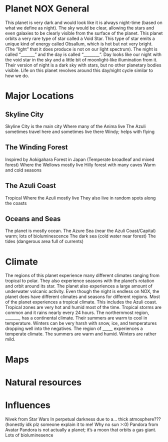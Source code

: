 # Planet NOX General

This planet is very dark and would look like it is always night-time (based on what we define as night). The sky would be clear, allowing the stars and even galaxies to be clearly visible from the surface of the planet. This planet orbits a very rare type of star called a Void Star. This type of star emits a unique kind of energy called Obsallum, which is hot but not very bright. (The “light” that it does produce is not on our light spectrum). The night is called “_______” and the day is called “________”. Day looks like our night with the void star in the sky and a little bit of moonlight-like illumination from it. Their version of night is a dark sky with stars, but no other planetary bodies visible. Life on this planet revolves around this day/night cycle similar to how we do.

# Major Locations

## Skyline City
Skyline City is the main city
Where many of the Anima live
The Azuli sometimes travel here and sometimes live there
Windy; helps with flying

## The Winding Forest
Inspired by Aokigahara Forest in Japan (Temperate broadleaf and mixed forest)
Where the Wellows mostly live
Hilly forest with many caves
Warm and cold seasons

## The Azuli Coast
Tropical
Where the Azuli mostly live
They also live in random spots along the coasts

## Oceans and Seas
The planet is mostly ocean.
The Azure Sea (near the Azuli Coast/Capital) warm; lots of bioluminescence 
The dark sea (cold water near forest)
The tides (dangerous area full of currents)


# Climate
The regions of this planet experience many different climates ranging from tropical to polar. They also experience seasons with the planet’s rotation and orbit around its star. The planet also experiences a large amount of underwater volcanic activity.
Even though the night is endless on NOX, the planet does have different climates and seasons for different regions.
Most of the planet experiences a tropical climate. 
This includes the Azuli coast.
Tropical zones are very hot and humid most of the time. 
Tropical storms are common and it rains nearly every 24 hours.
The northernmost region, _______, has a continental climate.
Their summers are warm to cool in temperature.
Winters can be very harsh with snow, ice, and temperatures dropping well into the negatives.
The region of _____ experiences a temperate climate.
The summers are warm and humid.
Winters are rather mild. 


# Maps

# Natural resources

# Influences
Nivek from Star Wars
In perpetual darkness due to a… thick atmosphere???  (honestly idk plz someone explain it to me! Why no sun  >:0)
Pandora from Avatar 
Pandora is not actually a planet; it’s a moon that orbits a gas giant.
Lots of bioluminesence 







